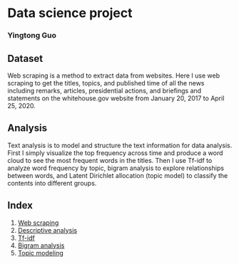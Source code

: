# Data science project

### Yingtong Guo

## Dataset
Web scraping is a method to extract data from websites. Here I use web scraping to get the titles, topics, and published time of all the news including remarks, articles, presidential actions, and briefings and statements on the whitehouse.gov website from January 20, 2017 to April 25, 2020.

## Analysis
Text analysis is to model and structure the text information for data analysis. First I simply visualize the top frequency across time and produce a word cloud to see the most frequent words in the titles. Then I use Tf-idf to analyze word frequency by topic, bigram analysis to explore relationships between words, and Latent Dirichlet allocation (topic model) to classify the contents into different groups.

## Index
1. [Web scraping](https://guoguo20080723.github.io/project/webscraping)
2. [Descriptive analysis](https://guoguo20080723.github.io/project/wordcloud)
3. [Tf-idf](https://guoguo20080723.github.io/project/Tfidf)
4. [Bigram analysis](https://guoguo20080723.github.io/project/bigram)
5. [Topic modeling](https://guoguo20080723.github.io/project/LDA)